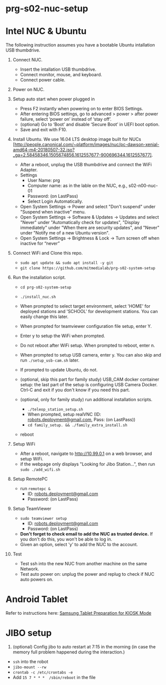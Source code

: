 # prg-s02-nuc-setup

# Intel NUC & Ubuntu

The following instruction assumes you have a bootable Ubuntu intallation USB thumbdrive.

1. Connect NUC.
    - Insert the intallation USB thumbdrive.
    - Connect monitor, mouse, and keyboard.
    - Connect power cable.

2. Power on NUC.

3. Setup auto start when power plugged in
    - Press F2 instantly when powering on to enter BIOS Settings. 
    - After entering BIOS settings, go to advanced > power > after power failure, select ‘power on’ instead of ‘stay off’. 
    - (optional) Go to ‘Boot’ and disable ‘Secure Boot’ in UEFI boot option.
    - Save and exit with F10.

4. Install Ubuntu. We use 16.04 LTS desktop image built for NUCs [http://people.canonical.com/~platform/images/nuc/pc-dawson-xenial-amd64-m4-20180507-32.iso?_ga=2.58458346.1505674856.1612557677-900696344.1612557677].
    - After a reboot, unplug the USB thumbdrive and connect the WiFi Adapter.
    - Settings
      - User Name: prg
      - Computer name:  as in the lable on the NUC, e.g., s02-n00-nuc-01
      - Password: (on LastPass)
      - Select Login Automatically.
    - Open System Settings -> Power and select "Don't suspend" under "Suspend when inactive" menu.
    - Open System Settings -> Software & Updates -> Updates and select "Never" under "Automatically check for updates", "Display immediately" under "When there are security updates", and "Never" under "Notify  me of a new Ubuntu version".
    - Open System Settings -> Brightness & Lock -> Turn screen off when inactive for “never”
 
5. Connect WiFi and Clone this repo.
    - `sudo apt update && sudo apt install -y git`
    - `git clone https://github.com/mitmedialab/prg-s02-system-setup`

6. Run the installation script.
    - `cd prg-s02-system-setup`
    - `./install_nuc.sh`
    - When prompted to select target environment, select 'HOME' for deployed stations and 'SCHOOL' for development stations. You can easily change this later.
    - When prompted for teamviewer configuration file setup, enter Y.
    - Enter y to setup the WiFi when prompted.
    - Do not reboot after WiFi setup. When prompted to reboot, enter n.
    - When prompted to setup USB camera, enter y. You can also skip and run `./setup_usb-cam.sh` later.

    - If prompted to update Ubuntu, do not.
    
    - (optional, skip this part for family study) USB_CAM docker container setup: the last part of the setup is configuring USB Camera Docker. Ctrl-C and exit if you don't know if you need this part.
    - (optional, only for family study) run additional installation scripts. 
        - `./teleop_station_setup.sh`
        - When prompted, setup realVNC (ID: robots.deployment@gmail.com, Pass: (on LastPass))
        - `cd family_setup. && ./family_extra_install.sh`
    - reboot

7. Setup WiFi
    - After a reboot, navigate to http://10.99.0.1 on a web browser, and setup WiFi.
    * if the webpage only displays "Looking for Jibo Station...", then run `sudo ./add_wifi.sh`

8. Setup RemotePC
    - run `remotepc &`
      - ID: robots.deployment@gmail.com
      - Password: (on LastPass)
      
9. Setup TeamViewer
    - `sudo teamviewer setup`
      - ID: robots.deployment@gmail.com
      - Password: (on LastPass)
    - **Don't forget to check email to add the NUC as trusted device.** If you don't do this, you won't be able to log in.
    - Given an option, select 'y' to add the NUC to the account.

10. Test
    - Test ssh into the new NUC from another machine on the same Network.
    - Test auto power on: unplug the power and replug to check if NUC auto powers on.


# Android Tablet

Refer to instructions here: [Samsung Tablet Preparation for KIOSK Mode](https://docs.google.com/document/d/1vAnE7qftmBP1pUEdUvw82mWBJK-IcUrL_qMNzCivffE/edit?usp=sharing)


# JIBO setup

1. (optional) Config jibo to auto restart at 7:15 in the morning (in case the memory full problem happened during the interaction.)
- `ssh` into the robot
- `jibo-mount --rw`
- `crontab -c /etc/crontabs -e`
- Add `15 7 * * *  /sbin/reboot` in the file
